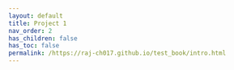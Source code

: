 ```yaml
---
layout: default
title: Project 1
nav_order: 2
has_children: false
has_toc: false
permalink: /https://raj-ch017.github.io/test_book/intro.html
---
```

